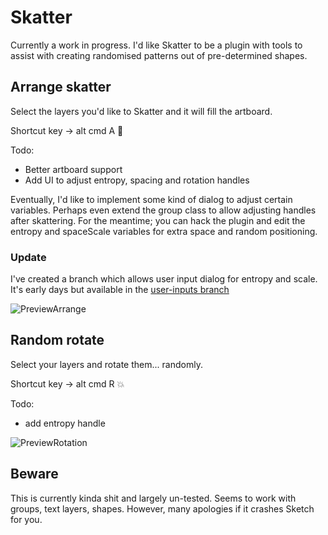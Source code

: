 # Skatter
Currently a work in progress. I'd like Skatter to be a plugin with tools to assist with creating randomised patterns out of pre-determined shapes. 

## Arrange skatter
Select the layers you'd like to Skatter and it will fill the artboard.

Shortcut key -> alt cmd A :tada:

Todo:
  - Better artboard support
  - Add UI to adjust entropy, spacing and rotation handles
  
Eventually, I'd like to implement some kind of dialog to adjust certain variables. Perhaps even extend the group class to allow adjusting handles after skattering. For the meantime; you can hack the plugin and edit the entropy and spaceScale variables for extra space and random positioning. 

### Update

I've created a branch which allows user input dialog for entropy and scale. It's early days but available in the [user-inputs branch](https://github.com/joshdjuric/Skatter/tree/user-inputs)

![PreviewArrange](https://raw.githubusercontent.com/joshdjuric/Skatter/master/docs/preview-arrange.gif "Preview arrange")

## Random rotate
Select your layers and rotate them... randomly.

Shortcut key -> alt cmd R :boom: 

Todo:
  - add entropy handle
  
![PreviewRotation](https://raw.githubusercontent.com/joshdjuric/Skatter/master/docs/preview-rotation.gif "Preview rotation")

## Beware
This is currently kinda shit and largely un-tested. Seems to work with groups, text layers, shapes. However, many apologies if it crashes Sketch for you.
